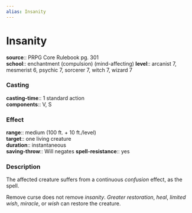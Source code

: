 ```yaml
---
alias: Insanity
---
```


# Insanity 

**source**:: PRPG Core Rulebook pg. 301  
**school**:: enchantment (compulsion) (mind-affecting)
**level**:: arcanist 7, mesmerist 6, psychic 7, sorcerer 7, witch 7, wizard 7

### Casting 

**casting-time**:: 1 standard action  
**components**:: V, S

### Effect 

**range**:: medium (100 ft. + 10 ft./level)  
**target**:: one living creature  
**duration**:: instantaneous  
**saving-throw**:: Will negates
**spell-resistance**:: yes

### Description 

The affected creature suffers from a continuous *confusion* effect, as the spell.  
  
Remove curse does not remove *insanity*. *Greater restoration*, *heal*, *limited wish*, *miracle*, or *wish* can restore the creature.
